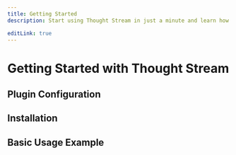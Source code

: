 ```yaml
---
title: Getting Started
description: Start using Thought Stream in just a minute and learn how to use its powerful features.

editLink: true
---
```


# Getting Started with Thought Stream

## Plugin Configuration

## Installation

## Basic Usage Example

